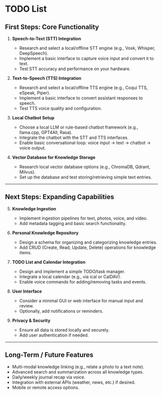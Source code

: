 # TODO List

## First Steps: Core Functionality

1. **Speech-to-Text (STT) Integration**
   - Research and select a local/offline STT engine (e.g., Vosk, Whisper, DeepSpeech).
   - Implement a basic interface to capture voice input and convert it to text.
   - Test STT accuracy and performance on your hardware.

2. **Text-to-Speech (TTS) Integration**
   - Research and select a local/offline TTS engine (e.g., Coqui TTS, eSpeak, Piper).
   - Implement a basic interface to convert assistant responses to speech.
   - Test TTS voice quality and configuration.

3. **Local Chatbot Setup**
   - Choose a local LLM or rule-based chatbot framework (e.g., llama.cpp, GPT4All, Rasa).
   - Integrate the chatbot with the STT and TTS interfaces.
   - Enable basic conversational loop: voice input → text → chatbot → voice output.

4. **Vector Database for Knowledge Storage**
   - Research local vector database options (e.g., ChromaDB, Qdrant, Milvus).
   - Set up the database and test storing/retrieving simple text entries.

---

## Next Steps: Expanding Capabilities

5. **Knowledge Ingestion**
   - Implement ingestion pipelines for text, photos, voice, and video.
   - Add metadata tagging and basic search functionality.

6. **Personal Knowledge Repository**
   - Design a schema for organizing and categorizing knowledge entries.
   - Add CRUD (Create, Read, Update, Delete) operations for knowledge items.

7. **TODO List and Calendar Integration**
   - Design and implement a simple TODO/task manager.
   - Integrate a local calendar (e.g., via ical or CalDAV).
   - Enable voice commands for adding/removing tasks and events.

8. **User Interface**
   - Consider a minimal GUI or web interface for manual input and review.
   - Optionally, add notifications or reminders.

9. **Privacy & Security**
   - Ensure all data is stored locally and securely.
   - Add user authentication if needed.

---

## Long-Term / Future Features

- Multi-modal knowledge linking (e.g., relate a photo to a text note).
- Advanced search and summarization across all knowledge types.
- Daily/weekly journal recap via voice.
- Integration with external APIs (weather, news, etc.) if desired.
- Mobile or remote access options.
